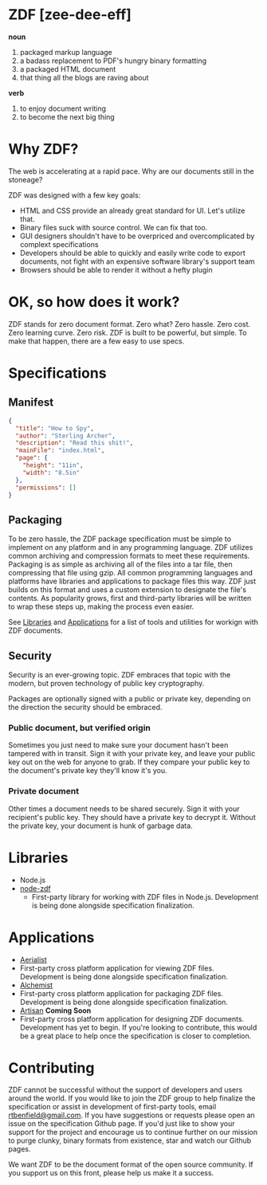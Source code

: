 # ZDF [zee-dee-eff]
**noun**

1. packaged markup language
2. a badass replacement to PDF's hungry binary formatting
3. a packaged HTML document
4. that thing all the blogs are raving about

**verb**

1. to enjoy document writing
1. to become the next big thing

# Why ZDF?
The web is accelerating at a rapid pace. Why are our documents still in the stoneage?

ZDF was designed with a few key goals:
* HTML and CSS provide an already great standard for UI. Let's utilize that.
* Binary files suck with source control. We can fix that too.
* GUI designers shouldn't have to be overpriced and overcomplicated by complext specifications
* Developers should be able to quickly and easily write code to export documents, not fight with an expensive software library's support team
* Browsers should be able to render it without a hefty plugin

# OK, so how does it work?
ZDF stands for zero document format. Zero what? Zero hassle. Zero cost. Zero learning curve. Zero risk. ZDF is built to be powerful, but simple. To make that happen, there are a few easy to use specs.

# Specifications
## Manifest
```json
{
  "title": "How to Spy",
  "author": "Sterling Archer",
  "description": "Read this shit!",
  "mainFile": "index.html",
  "page": {
    "height": "11in",
    "width": "8.5in"
  },
  "permissions": []
}
```

## Packaging
To be zero hassle, the ZDF package specification must be simple to implement on any platform and in any programming language. ZDF utilizes common archiving and compression formats to meet these requirements. Packaging is as simple as archiving all of the files into a tar file, then compressing that file using gzip. All common programming languages and platforms have libraries and applications to package files this way. ZDF just builds on this format and uses a custom extension to designate the file's contents. As popularity grows, first and third-party libraries will be written to wrap these steps up, making the process even easier.

See [Libraries](#libraries) and [Applications](#applications) for a list of tools and utilities for workign with ZDF documents.

## Security
Security is an ever-growing topic. ZDF embraces that topic with the modern, but proven technology of public key cryptography.

Packages are optionally signed with a public or private key, depending on the direction the security should be embraced.

### Public document, but verified origin
Sometimes you just need to make sure your document hasn't been tampered with in transit. Sign it with your private key, and leave your public key out on the web for anyone to grab. If they compare your public key to the document's private key they'll know it's you.

### Private document
Other times a document needs to be shared securely. Sign it with your recipient's public key. They should have a private key to decrypt it. Without the private key, your document is hunk of garbage data.

# <a name="libraries"></a>Libraries
* Node.js
 * [node-zdf](https://github.com/Team-ZDF/node-zdf)
   * First-party library for working with ZDF files in Node.js. Development is being done alongside specification finalization.

# <a name="applications"></a>Applications
* [Aerialist](https://github.com/Team-ZDF/aerialist)
 * First-party cross platform application for viewing ZDF files. Development is being done alongside specification finalization.
* [Alchemist](https://github.com/Team-ZDF/alchemist)
 * First-party cross platform application for packaging ZDF files. Development is being done alongside specification finalization.
* [Artisan](https://github.com/Team-ZDF/artisan) **Coming Soon**
 * First-party cross platform application for designing ZDF documents. Development has yet to begin. If you're looking to contribute, this would be a great place to help once the specification is closer to completion.

# Contributing
ZDF cannot be successful without the support of developers and users around the world. If you would like to join the ZDF group to help finalize the specification or assist in development of first-party tools, email [rtbenfield@gmail.com](mailto:rtbenfield@gmail.com). If you have suggestions or requests please open an issue on the specification Github page. If you'd just like to show your support for the project and encourage us to continue further on our mission to purge clunky, binary formats from existence, star and watch our Github pages.

We want ZDF to be the document format of the open source community. If you support us on this front, please help us make it a success.